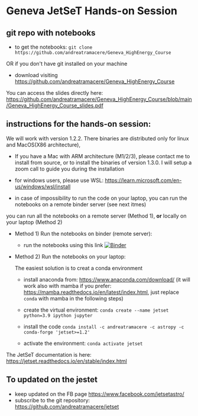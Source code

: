 # Geneva JetSeT Hands-on Session

## git repo with notebooks 

- to get the notebooks:
  `git clone https://github.com/andreatramacere/Geneva_HighEnergy_Course`

OR if you don't have git installed on your machine

- download visiting <https://github.com/andreatramacere/Geneva_HighEnergy_Course>

You can access the slides directly here: https://github.com/andreatramacere/Geneva_HighEnergy_Course/blob/main/Geneva_HighEnergy_Course_slides.pdf

## instructions for the hands-on session: 
We will work with version 1.2.2. There binaries are distributed only for linux and MacOS(X86 architecture), 

 - If you have a Mac with ARM architecture (M1/2/3), please contact  me to install from source, or
 to install the binaries of version 1.3.0.  I will setup a zoom call to guide you during the installation 

 - for windows users, please use WSL: https://learn.microsoft.com/en-us/windows/wsl/install

 - in case of impossibility to run the code on your laptop, you can run the notebooks on a remote binder server (see next itmes)

you can run all the notebooks on a remote server (Method 1), **or** locally on your laptop (Method 2)

- Method 1) Run the notebooks on binder (remote server): 
 
  - run the notebooks using this link [![Binder](https://mybinder.org/badge_logo.svg)](https://mybinder.org/v2/gh/andreatramacere/Geneva_HighEnergy_Course_2022/HEAD)




- Method 2) Run the notebooks on your laptop: 
    
    The easiest solution is to creat a conda environment

  - install anaconda from: https://www.anaconda.com/download/ (it will work also with mamba if you prefer: https://mamba.readthedocs.io/en/latest/index.html, just replace `conda` with mamba in the following steps)
  
  - create the virtual environment:  `conda create --name jetset python=3.9 ipython jupyter`
  
  - install the code `conda install -c andreatramacere -c astropy -c conda-forge 'jetset>=1.2'`

  - activate the environment: `conda activate jetset`


The JetSeT documentation is here: https://jetset.readthedocs.io/en/stable/index.html




## To updated on the jestet
- keep updated on the FB page <https://www.facebook.com/jetsetastro/>
- subscribe to the git repository: https://github.com/andreatramacere/jetset
